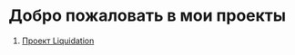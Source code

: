 # Добро пожаловать в мои проекты

1. [Проект Liquidation](http://example.com/ "Необязательная подсказка")
